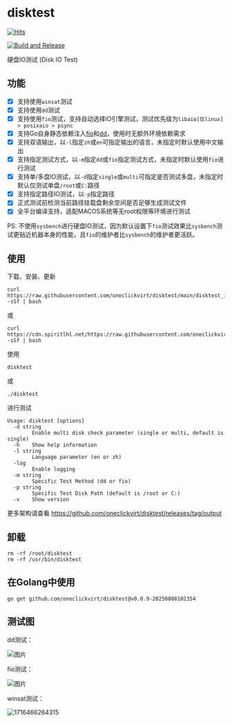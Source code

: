 # disktest

[![Hits](https://hits.spiritlhl.net/disktest.svg?action=hit&title=Hits&title_bg=%23555555&count_bg=%230eecf8&edge_flat=false)](https://hits.spiritlhl.net)

[![Build and Release](https://github.com/oneclickvirt/disktest/actions/workflows/main.yaml/badge.svg)](https://github.com/oneclickvirt/disktest/actions/workflows/main.yaml)

硬盘IO测试 (Disk IO Test)

## 功能

- [x] 支持使用```winsat```测试
- [x] 支持使用```dd```测试
- [x] 支持使用```fio```测试，支持自动选择IO引擎测试，测试优先级为```libaio[仅linux] > posixaio > psync```
- [x] 支持Go自身静态依赖注入[fio](https://github.com/oneclickvirt/fio)和[dd](https://github.com/oneclickvirt/dd)，使用时无额外环境依赖需求
- [x] 支持双语输出，以```-l```指定```zh```或```en```可指定输出的语言，未指定时默认使用中文输出
- [x] 支持指定测试方式，以```-m```指定```dd```或```fio```指定测试方式，未指定时默认使用```fio```进行测试
- [x] 支持单/多盘IO测试，以```-d```指定```single```或```multi```可指定是否测试多盘，未指定时默认仅测试单盘```/root```或```C:```路径
- [x] 支持指定路径IO测试，以```-p```指定路径
- [x] 正式测试前检测当前路径挂载盘剩余空间是否足够生成测试文件
- [x] 全平台编译支持，适配MACOS系统等无root权限等环境进行测试

PS: 不使用```sysbench```进行硬盘IO测试，因为默认设置下```fio```测试效果比```sysbench```测试更贴近机器本身的性能，且```fio```的维护者比```sysbench```的维护者更活跃。

## 使用

下载、安装、更新

```shell
curl https://raw.githubusercontent.com/oneclickvirt/disktest/main/disktest_install.sh -sSf | bash
```

或

```shell
curl https://cdn.spiritlhl.net/https://raw.githubusercontent.com/oneclickvirt/disktest/main/disktest_install.sh -sSf | bash
```

使用

```
disktest
```

或

```
./disktest
```

进行测试

```
Usage: disktest [options]
  -d string
        Enable multi disk check parameter (single or multi, default is single)
  -h    Show help information
  -l string
        Language parameter (en or zh)
  -log
        Enable logging
  -m string
        Specific Test Method (dd or fio)
  -p string
        Specific Test Disk Path (default is /root or C:)
  -v    Show version
```

更多架构请查看 https://github.com/oneclickvirt/disktest/releases/tag/output

## 卸载

```
rm -rf /root/disktest
rm -rf /usr/bin/disktest
```

## 在Golang中使用

```
go get github.com/oneclickvirt/disktest@v0.0.9-20250808102354
```

## 测试图

dd测试：

![图片](https://github.com/oneclickvirt/disktest/assets/103393591/163b1150-dc45-4d53-abbf-c6e1acca4e19)

fio测试：

![图片](https://github.com/oneclickvirt/disktest/assets/103393591/3052b430-2d93-4a07-9e12-0a911ffb36c3)

winsat测试：

![1716466264315](https://github.com/oneclickvirt/disktest/assets/103393591/505b9525-216c-4e9a-b602-65382177d414)
